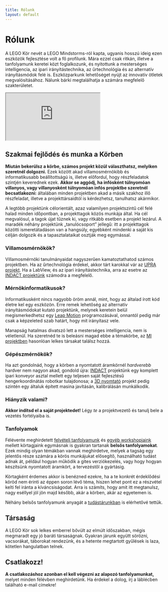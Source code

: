 ```yaml
---
title: Rólunk
layout: default
---
```

# Rólunk

A LEGO Kör nevét a LEGO Mindstorms-ról kapta, ugyanis hosszú ideig ezen eszközök fejlesztése volt a fő profilunk. Mára ezzel csak ritkán, illetve a tanfolyamunk keretei közt foglalkozunk, és nyitottunk a mesterséges intelligencia, az ipari irányítástechnika, az űrtechnológia és az alternatív irányításmódok felé is. Eszközparkunk lehetőséget nyújt az innovatív ötletek megvalósításához. Nálunk bárki megtalálhatja a számára megfelelő szakterületet.


<div class="video16-9">
<iframe src="https://youtu.be/8unT5DWlPFE"></iframe>
</div>

## Szakmai fejlődés és munka a Körben

**Miután bekerülsz a körbe, számos projekt közül választhatsz, melyiken szeretnél dolgozni.** Ezek között akad villamosmérnökibb és informatikusabb beállítottságú is, illetve előfordul, hogy részfeladatok szintjén keverednek ezek. **Akkor se aggódj, ha infósként túlnyomóan villanyos, vagy villanyosként túlnyomóan infós projektbe szeretnél becsatlakozni:** általában minden projektben akad a másik szakhoz illő részfeladat, illetve a projekttársaidtól is kérdezhetsz, tanulhatsz akármikor.

A legtöbb projektünk célorientált, azaz valamilyen projektszintű cél felé halad minden időpontban, a projekttagok közös munkája által. Ha cél megvalósul, a tagok újat tűznek ki, vagy ritkább esetben a projekt lezárul. A maradék néhány projektünk „tanulócsoport” jellegű: itt a projekttagok közötti ismeretátadáson van a hangsúly, egyébként mindenki a saját kis célján dolgozik és a tapasztalataikat osztják meg egymással.

### Villamosmérnökök?

Villamosmérnöki tanulmányaidat nagyszerűen kamatoztathatod számos projektben. Ha az űrtechnológia érdekel, akkor tárt karokkal vár az [UPRA projekt](/projects/upra/). Ha a LabView, és az ipari irányítástechnika, arra az esetre az [INDACT projektünk](/projects/indact/) számodra a megfelelő.

### Mérnökinformatikusok?

Informatikusként nincs nagyobb öröm annál, mint, hogy az általad írott kód életre kel egy eszközön. Erre remek lehetőség az alternatív irányításmódokat kutató projektünk, melynek keretein belül megismerkedhetsz egy [Leap Motion](/projects/leap_motion/) programozásával, onnantól pedig már csak a képzeleted szab határt, hogy mit irányítasz vele.

Manapság hatalmas divatszó lett a mesterséges intelligencia, nem is véletlenül. Ha szeretnéd te is beleásni magad ebbe a témakörbe, az [MI projektben](/projects/mesterseges_intelligencia/) hasonlóan lelkes társakat találsz hozzá.

### Gépészmérnökök?

Ha azt gondolnád, hogy a körben a nyomtatott áramkörnél *hardverebb* hardver nem nagyon akad, gondold újra: [INDACT](/projects/indact/) projektünk egy komplett ipari konveyor asztal mellett egy teljesen saját fejlesztésű hengerkoordinátás robotkar tulajdonosa; a [3D nyomtató](/projects/3dnyomtato/) projekt pedig szintén egy általuk épített masina javításán, kalibrálásán munkálkodik.

### Hiányzik valami?

**Akkor indítsd el a saját projektedet!** Légy *te* a projektvezető és tanulj bele a vezetés fortélyaiba is.

### Tanfolyamok

Félévente meghirdetett [felvételi tanfolyamunk](/tanfolyam/) és [egyéb workshopjaink](/workshopok/) mellett körtagjaink egymásnak is gyakran tartanak **belsős tanfolyamokat**. Ezek mindig olyan témákban vannak meghirdetve, melyek a tagság egy jelentős része számára a körös munkájukat elősegítő, használható tudást adnak át, például hogyan működik a gites verziókezelés, vagy hogy hogyan készítsünk nyomtatott áramkört, a tervezéstől a gyártásig.

Körtagként érdemes akkor is benézned ezekre, ha a te konkrét érdeklődési köröd nem érinti az éppen soron lévő téma, hiszen lehet pont ez a részvétel kelti fel iránta a kíváncsiságodat. Arra is számíts, hogy amit itt megtanulsz, nagy eséllyel jól jön majd később, akár a körben, akár az egyetemen is.

Néhány belsős tanfolyamunk anyagát a [tudástárunkban](/tudasbazis/) is elérhetővé tettük.

## Társaság

A LEGO Kör sok lelkes emberrel bővült az elmúlt időszakban, mégis megmaradt egy jó baráti társaságnak. Gyakran járunk együtt sörözni, vacsorákat, táborokat rendezünk, és a hetente megtartott gyűlések is laza, kötetlen hangulatban telnek.

## Csatlakozz!

**A csatlakozáshoz azonban el kell végezni az alapozó tanfolyamunkat,** melyet minden félévben meghirdetünk. Ha érdekel a dolog, írj a láblécben található e-mail címekre!
